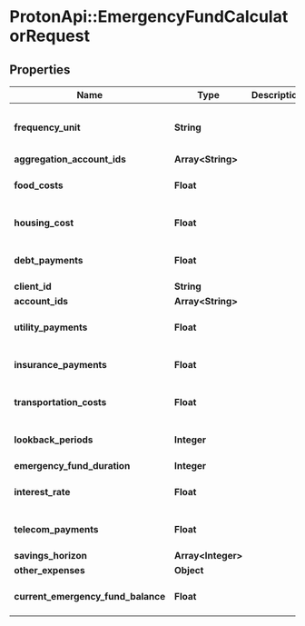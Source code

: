 # ProtonApi::EmergencyFundCalculatorRequest

## Properties
Name | Type | Description | Notes
------------ | ------------- | ------------- | -------------
**frequency_unit** | **String** |  | [optional] [default to &#39;month&#39;]
**aggregation_account_ids** | **Array&lt;String&gt;** |  | [optional] 
**food_costs** | **Float** |  | [optional] [default to 0.0]
**housing_cost** | **Float** |  | [optional] [default to 0.0]
**debt_payments** | **Float** |  | [optional] [default to 0.0]
**client_id** | **String** |  | [optional] 
**account_ids** | **Array&lt;String&gt;** |  | [optional] 
**utility_payments** | **Float** |  | [optional] [default to 0.0]
**insurance_payments** | **Float** |  | [optional] [default to 0.0]
**transportation_costs** | **Float** |  | [optional] [default to 0.0]
**lookback_periods** | **Integer** |  | [optional] [default to 3]
**emergency_fund_duration** | **Integer** |  | 
**interest_rate** | **Float** |  | [optional] [default to 0.0]
**telecom_payments** | **Float** |  | [optional] [default to 0.0]
**savings_horizon** | **Array&lt;Integer&gt;** |  | [optional] 
**other_expenses** | **Object** |  | [optional] 
**current_emergency_fund_balance** | **Float** |  | [optional] [default to 0.0]


